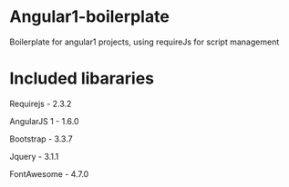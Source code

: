 # Angular1-boilerplate

Boilerplate for angular1 projects, using requireJs for script management 

# Included libararies

Requirejs - 2.3.2

AngularJS 1 - 1.6.0

Bootstrap - 3.3.7

Jquery - 3.1.1

FontAwesome - 4.7.0
